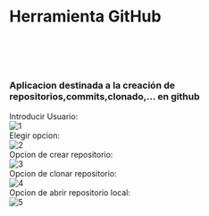 <h1>Herramienta GitHub<h1>
<br>
<h3>Aplicacion destinada a la creación de repositorios,commits,clonado,... en github</h3>
Introducir Usuario:
<br>
<img src="https://image.ibb.co/h3sumn/1.png" alt="1" border="0">
<br>
Elegir opcion:
<br>
<img src="https://image.ibb.co/gc8Oe7/2.png" alt="2" border="0">
<br>
Opcion de crear repositorio:
<br>
<img src="https://image.ibb.co/cfL3e7/3.png" alt="3" border="0">
<br>
Opcion de clonar repositorio:
<br>
<img src="https://image.ibb.co/naEUK7/4.png" alt="4" border="0">
<br>
Opcion de abrir repositorio local:
<br>
<img src="https://image.ibb.co/edOOe7/5.png" alt="5" border="0">
